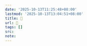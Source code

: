 ```yaml
---
date: '2025-10-13T11:25:48+08:00'
lastmod: '2025-10-13T13:04:51+08:00'
title: 󰊀
url: 󰊀
tags: []
src:
note:
---
```

